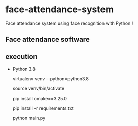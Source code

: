 # face-attendance-system

Face attendance system using face recognition with Python !

## Face attendance software

## execution

- Python 3.8

    virtualenv venv --python=python3.8

    source venv/bin/activate
    
    pip install cmake==3.25.0

    pip install -r requirements.txt

    python main.py


